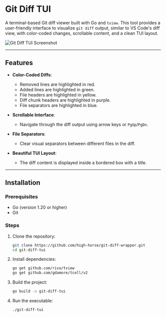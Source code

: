 # Git Diff TUI

A terminal-based Git diff viewer built with Go and `tview`. This tool provides a user-friendly interface to visualize `git diff` output, similar to VS Code's diff view, with color-coded changes, scrollable content, and a clean TUI layout.

![Git Diff TUI Screenshot](screenshot.png) <!-- Add a screenshot if available -->

---

## Features

- **Color-Coded Diffs**:
  - Removed lines are highlighted in red.
  - Added lines are highlighted in green.
  - File headers are highlighted in yellow.
  - Diff chunk headers are highlighted in purple.
  - File separators are highlighted in blue.

- **Scrollable Interface**:
  - Navigate through the diff output using arrow keys or `PgUp`/`PgDn`.

- **File Separators**:
  - Clear visual separators between different files in the diff.

- **Beautiful TUI Layout**:
  - The diff content is displayed inside a bordered box with a title.

---

## Installation

### Prerequisites

- Go (version 1.20 or higher)
- Git

### Steps

1. Clone the repository:
   ```bash
   git clone https://github.com/high-horse/git-diff-wrapper.git
   cd git-diff-tui
   ```
   
2. Install dependencies:
   ```bash   
   go get github.com/rivo/tview
   go get github.com/gdamore/tcell/v2
   ```

3. Build the project:
   ```bash   
   go build -o git-diff-tui
   ```

4. Run the executable:
   ```bash   
   ./git-diff-tui
   ```
